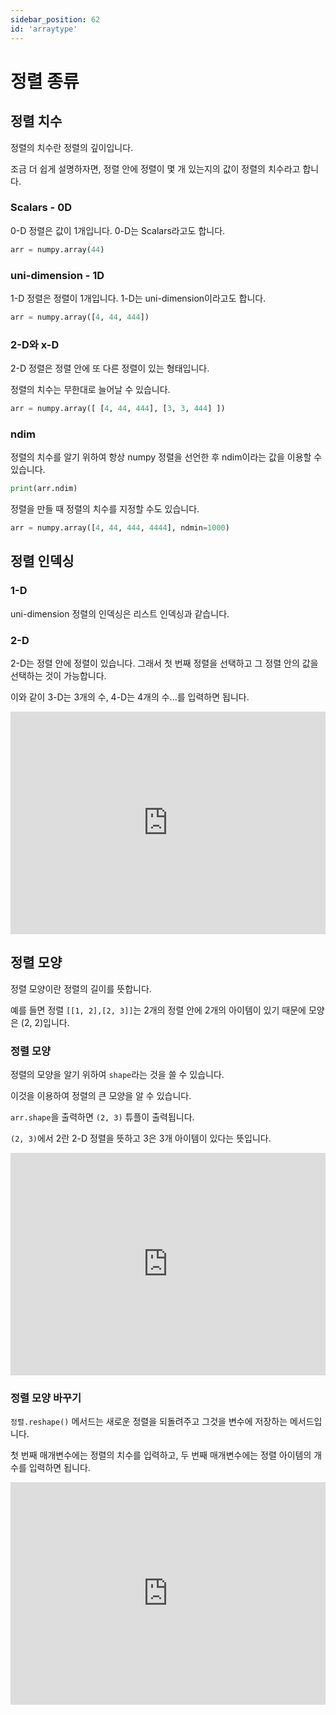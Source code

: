 ```yaml
---
sidebar_position: 62
id: 'arraytype'
---
```


# 정렬 종류

## 정렬 치수

정렬의 치수란 정렬의 깊이입니다.

조금 더 쉽게 설명하자면, 정렬 안에 정렬이 몇 개 있는지의 값이 정렬의 치수라고 합니다.

### Scalars - 0D

0-D 정렬은 값이 1개입니다. 0-D는 Scalars라고도 합니다.

```python
arr = numpy.array(44)
```

### uni-dimension - 1D

1-D 정렬은 정렬이 1개입니다. 1-D는 uni-dimension이라고도 합니다.

```python
arr = numpy.array([4, 44, 444])
```

### 2-D와 x-D

2-D 정렬은 정렬 안에 또 다른 정렬이 있는 형태입니다.

정렬의 치수는 무한대로 늘어날 수 있습니다.

```python
arr = numpy.array([ [4, 44, 444], [3, 3, 444] ])
```

### ndim

정렬의 치수를 알기 위하여 항상 numpy 정렬을 선언한 후 ndim이라는 값을 이용할 수 있습니다.

```python
print(arr.ndim)
```

정렬을 만들 때 정렬의 치수를 지정할 수도 있습니다.

```python
arr = numpy.array([4, 44, 444, 4444], ndmin=1000)
```

## 정렬 인덱싱

### 1-D

uni-dimension 정렬의 인덱싱은 리스트 인덱싱과 같습니다.

### 2-D

2-D는 정렬 안에 정렬이 있습니다. 그래서 첫 번째 정렬을 선택하고 그 정렬 안의 값을 선택하는 것이 가능합니다.

이와 같이 3-D는 3개의 수, 4-D는 4개의 수...를 입력하면 됩니다.

<iframe src="https://trinket.io/embed/python3/4fe0b3d005" width="100%" height="356" frameborder="0" marginwidth="0" marginheight="0" allowfullscreen></iframe>

## 정렬 모양

정렬 모양이란 정렬의 길이를 뜻합니다.

예를 들면 정렬 `[[1, 2],[2, 3]]`는 2개의 정렬 안에 2개의 아이템이 있기 때문에 모양은 (2, 2)입니다.

### 정렬 모양

정렬의 모양을 알기 위하여 `shape`라는 것을 쓸 수 있습니다.

이것을 이용하여 정렬의 큰 모양을 알 수 있습니다.

`arr.shape`을 출력하면 `(2, 3)` 튜플이 출력됩니다.

`(2, 3)`에서 2란 2-D 정렬을 뜻하고 3은 3개 아이템이 있다는 뜻입니다.

<iframe src="https://trinket.io/embed/python3/20b4a15af9" width="100%" height="356" frameborder="0" marginwidth="0" marginheight="0" allowfullscreen></iframe>

### 정렬 모양 바꾸기

`정렬.reshape()` 메서드는 새로운 정렬을 되돌려주고 그것을 변수에 저장하는 메서드입니다.

첫 번째 매개변수에는 정렬의 치수를 입력하고, 두 번째 매개변수에는 정렬 아이템의 개수를 입력하면 됩니다.

<iframe src="https://trinket.io/embed/python3/2143d07d6a" width="100%" height="356" frameborder="0" marginwidth="0" marginheight="0" allowfullscreen></iframe>

